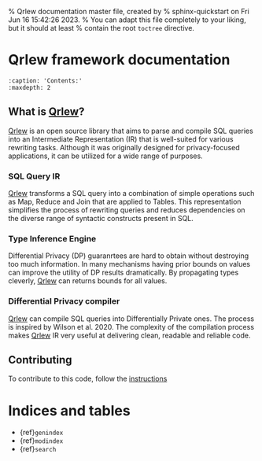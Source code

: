 % Qrlew documentation master file, created by
% sphinx-quickstart on Fri Jun 16 15:42:26 2023.
% You can adapt this file completely to your liking, but it should at least
% contain the root `toctree` directive.

# Qrlew framework documentation

```{toctree}
:caption: 'Contents:'
:maxdepth: 2
```

## What is [Qrlew](https://qrlew.github.io/)?
[Qrlew](https://qrlew.github.io/) is an open source library that aims to parse and compile SQL queries into an Intermediate Representation (IR) that is well-suited for various rewriting tasks. Although it was originally designed for privacy-focused applications, it can be utilized for a wide range of purposes.

### SQL Query IR
[Qrlew](https://qrlew.github.io/) transforms a SQL query into a combination of simple operations such as Map, Reduce and Join that are applied to Tables. This representation simplifies the process of rewriting queries and reduces dependencies on the diverse range of syntactic constructs present in SQL.

### Type Inference Engine
Differential Privacy (DP) guaranrtees are hard to obtain without destroying too much information. In many mechanisms having prior bounds on values can improve the utility of DP results dramatically. By propagating types cleverly, [Qrlew](https://qrlew.github.io/) can returns bounds for all values.

### Differential Privacy compiler
[Qrlew](https://qrlew.github.io/) can compile SQL queries into Differentially Private ones. The process is inspired by Wilson et al. 2020. The complexity of the compilation process makes [Qrlew](https://qrlew.github.io/) IR very useful at delivering clean, readable and reliable code.

## Contributing

To contribute to this code, follow the [instructions](contributing)


# Indices and tables

- {ref}`genindex`
- {ref}`modindex`
- {ref}`search`
